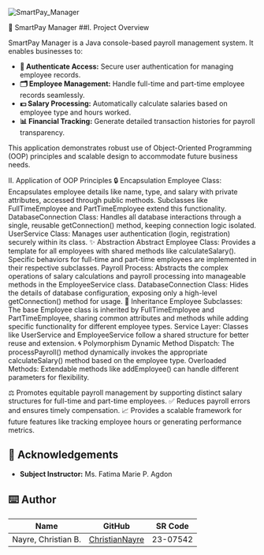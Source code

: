 ![SmartPay_Manager](https://github.com/user-attachments/assets/f115549d-d7b5-4967-b666-8b8f76dfec45)


💼 SmartPay Manager
##I. Project Overview

SmartPay Manager is a Java console-based payroll management system. It enables businesses to:

- **🔑 Authenticate Access:** Secure user authentication for managing employee records.
- **🗂️ Employee Management:** Handle full-time and part-time employee records seamlessly.
- **💵 Salary Processing:** Automatically calculate salaries based on employee type and hours worked.
- **📊 Financial Tracking:** Generate detailed transaction histories for payroll transparency.

This application demonstrates robust use of Object-Oriented Programming (OOP) principles and scalable design to accommodate future business needs.

II. Application of OOP Principles
🔒 Encapsulation
Employee Class:
Encapsulates employee details like name, type, and salary with private attributes, accessed through public methods. Subclasses like FullTimeEmployee and PartTimeEmployee extend this functionality.
DatabaseConnection Class:
Handles all database interactions through a single, reusable getConnection() method, keeping connection logic isolated.
UserService Class:
Manages user authentication (login, registration) securely within its class.
✨ Abstraction
Abstract Employee Class:
Provides a template for all employees with shared methods like calculateSalary(). Specific behaviors for full-time and part-time employees are implemented in their respective subclasses.
Payroll Process:
Abstracts the complex operations of salary calculations and payroll processing into manageable methods in the EmployeeService class.
DatabaseConnection Class:
Hides the details of database configuration, exposing only a high-level getConnection() method for usage.
🧬 Inheritance
Employee Subclasses:
The base Employee class is inherited by FullTimeEmployee and PartTimeEmployee, sharing common attributes and methods while adding specific functionality for different employee types.
Service Layer:
Classes like UserService and EmployeeService follow a shared structure for better reuse and extension.
🌀 Polymorphism
Dynamic Method Dispatch:
The processPayroll() method dynamically invokes the appropriate calculateSalary() method based on the employee type.
Overloaded Methods:
Extendable methods like addEmployee() can handle different parameters for flexibility.


⚖️ Promotes equitable payroll management by supporting distinct salary structures for full-time and part-time employees.
✅ Reduces payroll errors and ensures timely compensation.
📈 Provides a scalable framework for future features like tracking employee hours or generating performance metrics.


## 🤍 Acknowledgements

- **Subject Instructor:** Ms. Fatima Marie P. Agdon

## ⌨️ Author

| Name                             | GitHub                                                | SR Code     |
|----------------------------------|-------------------------------------------------------|-------------|
| Nayre, Christian B. | [ChristianNayre](https://github.com/Christian-Nayre) | 23-07542   |
